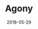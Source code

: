 ---
layout: album
date: 2018-05-29
title: Agony
developer: Madmind Studio
card-image: 0
card-offset: 0
banner-image: 0
banner-offset: 0
---